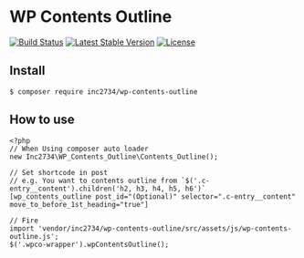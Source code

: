 # WP Contents Outline

[![Build Status](https://travis-ci.org/inc2734/wp-contents-outline.svg?branch=master)](https://travis-ci.org/inc2734/wp-contents-outline)
[![Latest Stable Version](https://poser.pugx.org/inc2734/wp-contents-outline/v/stable)](https://packagist.org/packages/inc2734/wp-contents-outline)
[![License](https://poser.pugx.org/inc2734/wp-contents-outline/license)](https://packagist.org/packages/inc2734/wp-contents-outline)

## Install
```
$ composer require inc2734/wp-contents-outline
```

## How to use
```
<?php
// When Using composer auto loader
new Inc2734\WP_Contents_Outline\Contents_Outline();

// Set shortcode in post
// e.g. You want to contents outline from `$('.c-entry__content').children('h2, h3, h4, h5, h6')`
[wp_contents_outline post_id="(Optional)" selector=".c-entry__content" move_to_before_1st_heading="true"]
```

```
// Fire
import 'vendor/inc2734/wp-contents-outline/src/assets/js/wp-contents-outline.js';
$('.wpco-wrapper').wpContentsOutline();
```
